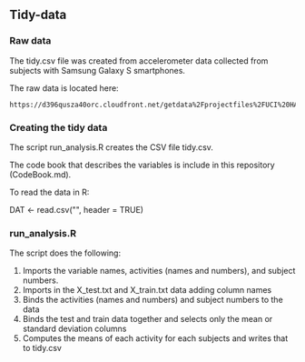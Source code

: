 ## Tidy-data

### Raw data
The tidy.csv file was created from accelerometer data collected from subjects with Samsung Galaxy S smartphones.

The raw data is located here:

    https://d396qusza40orc.cloudfront.net/getdata%2Fprojectfiles%2FUCI%20HAR%20Dataset.zip 

### Creating the tidy data
The script run_analysis.R creates the CSV file tidy.csv.

The code book that describes the variables is include in this repository (CodeBook.md).

To read the data in R:

   DAT <- read.csv("", header = TRUE)

### run_analysis.R
The script does the following:

1. Imports the variable names, activities (names and numbers), and subject numbers.
2. Imports in the X_test.txt and X_train.txt data adding column names
3. Binds the activities (names and numbers) and subject numbers to the data
4. Binds the test and train data together and selects only the mean or standard deviation columns
5. Computes the means of each activity for each subjects and writes that to tidy.csv
